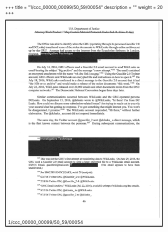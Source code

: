 +++
title = "1/ccc_00000_00099/50_59/00054"
description = ""
weight = 20
+++

<table style="border:2px solid black;max-width:800px;max-height:800px;" 
><tr><td>
<img class="center-fit-jpg"
src="/jpg_/jpg_mueller_report_searchable_054.jpg">
1/ccc_00000_00099/50_59/00054
</img></td></tr></table>
